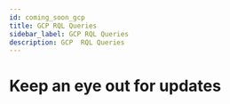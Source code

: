 ```yaml
---
id: coming_soon_gcp
title: GCP RQL Queries
sidebar_label: GCP RQL Queries
description: GCP  RQL Queries
---
```


# Keep an eye out for updates